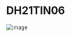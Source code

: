 # DH21TIN06

![image](https://github.com/user-attachments/assets/8a6cd7fa-5420-4c7c-a497-1d074b2e881b)
